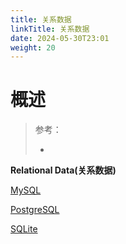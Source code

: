 ```yaml
---
title: 关系数据
linkTitle: 关系数据
date: 2024-05-30T23:01
weight: 20
---
```



# 概述

> 参考：
>
> -


**Relational Data(关系数据)**

[MySQL](docs/5.数据存储/数据库/关系数据/MySQL/MySQL.md)

[PostgreSQL](docs/5.数据存储/数据库/关系数据/PostgreSQL/PostgreSQL.md)

[SQLite](docs/5.数据存储/数据库/关系数据/SQLite/SQLite.md)
